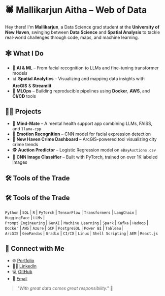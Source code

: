 # 🕷️ Mallikarjun Aitha – Web of Data

Hey there! I'm **Mallikarjun**, a Data Science grad student at the **University of New Haven**, swinging between **Data Science** and **Spatial Analysis** to tackle real-world challenges through code, maps, and machine learning.

## 🕸️ What I Do
- 🧠 **AI & ML** – From facial recognition to LLMs and fine-tuning transformer models  
- 📊 **Spatial Analytics** – Visualizing and mapping data insights with **ArcGIS** & **Streamlit**  
- 🚀 **MLOps** – Building reproducible pipelines using **Docker**, **AWS**, and **CI/CD** tools

## 🦸‍♂️ Projects
- 💬 **Mind-Mate** – A mental health support app combining LLMs, FAISS, and `llama-cpp`
- 🧠 **Emotion Recognition** – CNN model for facial expression detection
- 📍 **New Haven Crime Dashboard** – ArcGIS-powered tool visualizing city crime trends
- 🕵️ **Auction Predictor** – Logistic Regression model on `eBayAuctions.csv`
- 📸 **CNN Image Classifier** – Built with PyTorch, trained on over 1K labeled images

## 🛠️ Tools of the Trade
## 🛠️ Tools of the Trade  
`Python` | `SQL` | `R` | `PyTorch` | `TensorFlow` | `Transformers` | `LangChain` | `HuggingFace` | `LLMs` |  
`Prompt Engineering` | `GenAI` | `Machine Learning` | `Spark` | `Kafka` | `Hadoop` |  
`Docker` | `AWS` | `Azure` | `GCP` | `PostgreSQL` | `Power BI` | `Tableau` |  
`ArcGIS` | `GeoPandas` | `Gradio` | `CI/CD` | `Linux` | `Shell Scripting` | `AEM` | `React.js`

## 🔗 Connect with Me
- 🌐 [Portfolio](https://mallikarjun.streamlit.app/)  
- 🧑‍💼 [LinkedIn](https://www.linkedin.com/in/mallikarjun-aitha/)  
- 💻 [GitHub](https://github.com/mallikarjun25)  
- 📧 [Email](mailto:mallikarjunaitha@gmail.com)

> _"With great data comes great responsibility."_ 🧵
